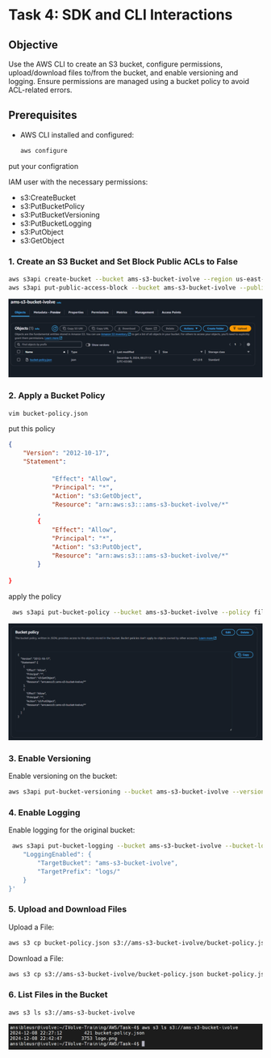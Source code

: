 # Task 4: SDK and CLI Interactions

## Objective
Use the AWS CLI to create an S3 bucket, configure permissions, upload/download files to/from the bucket, and enable versioning and logging. Ensure permissions are managed using a bucket policy to avoid ACL-related errors.

## Prerequisites

- AWS CLI installed and configured:
  ```bash
  aws configure
  ```

put your configration 

IAM user with the necessary permissions:
- s3:CreateBucket
- s3:PutBucketPolicy
- s3:PutBucketVersioning
- s3:PutBucketLogging
- s3:PutObject
- s3:GetObject

### 1. Create an S3 Bucket and Set Block Public ACLs to False

```bash
aws s3api create-bucket --bucket ams-s3-bucket-ivolve --region us-east-1
aws s3api put-public-access-block --bucket ams-s3-bucket-ivolve --public-access-block-configuration BlockPublicAcls=false
```

![s3](./images/s3.png)

### 2. Apply a Bucket Policy

```bash
vim bucket-policy.json 
```
put this policy 
```json
{
    "Version": "2012-10-17",
    "Statement": 
        
            "Effect": "Allow",
            "Principal": "*",
            "Action": "s3:GetObject",
            "Resource": "arn:aws:s3:::ams-s3-bucket-ivolve/*"
        ,
        {
            "Effect": "Allow",
            "Principal": "*",
            "Action": "s3:PutObject",
            "Resource": "arn:aws:s3:::ams-s3-bucket-ivolve/*"
        }
    
}

```
apply the policy 

```bash
 aws s3api put-bucket-policy --bucket ams-s3-bucket-ivolve --policy file://bucket-policy.json
```
![policy](./images/policy.png)

### 3. Enable Versioning
Enable versioning on the bucket:

```bash
aws s3api put-bucket-versioning --bucket ams-s3-bucket-ivolve --versioning-configuration Status=Enabled

```
### 4. Enable Logging
Enable logging for the original bucket:

```bash
 aws s3api put-bucket-logging --bucket ams-s3-bucket-ivolve --bucket-logging-status '{
    "LoggingEnabled": {
        "TargetBucket": "ams-s3-bucket-ivolve",
        "TargetPrefix": "logs/"
    }
}'
```
### 5. Upload and Download Files
Upload a File:
```bash
aws s3 cp bucket-policy.json s3://ams-s3-bucket-ivolve/bucket-policy.json
```
Download a File: 
```bash
aws s3 cp s3://ams-s3-bucket-ivolve/bucket-policy.json bucket-policy.json
```

### 6. List Files in the Bucket
```bash
aws s3 ls s3://ams-s3-bucket-ivolve
```
![list](./images/list.png)